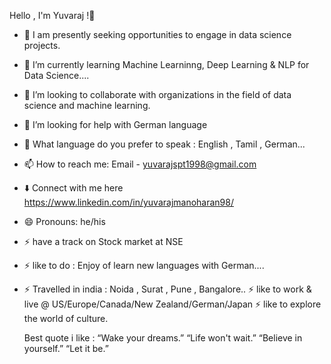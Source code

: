  Hello , I'm Yuvaraj !👋
- 🔭 I am presently seeking opportunities to engage in data science projects.
- 🌱 I’m currently learning Machine Learninng, Deep Learning & NLP for Data Science....
- 👯 I’m looking to collaborate with organizations in the field of data science and machine learning.
- 🤔 I’m looking for help with German language 
- 💬 What language do you prefer to speak : English , Tamil , German...
- 📫 How to reach me: Email - yuvarajspt1998@gmail.com
- ⬇️ Connect with me here https://www.linkedin.com/in/yuvarajmanoharan98/
- 😄 Pronouns: he/his
- ⚡ have a track on Stock market at NSE
- ⚡ like to do  : Enjoy of learn new languages with German....
- ⚡ Travelled in india : Noida , Surat , Pune , Bangalore..
  ⚡ like to work & live @ US/Europe/Canada/New Zealand/German/Japan 
  ⚡ like to explore the world of culture.
  
  Best quote i like  :  “Wake your dreams.” “Life won't wait.” “Believe in yourself.” “Let it be.”
  
  
